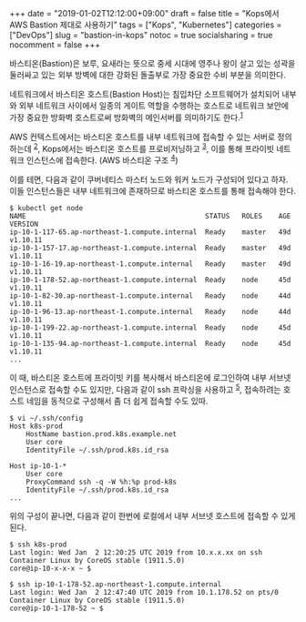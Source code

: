 +++
date          = "2019-01-02T12:12:00+09:00"
draft         = false
title         = "Kops에서 AWS Bastion 제대로 사용하기"
tags          = ["Kops", "Kubernetes"]
categories    = ["DevOps"]
slug          = "bastion-in-kops"
notoc         = true
socialsharing = true
nocomment     = false
+++

바스티온(Bastion)은 보루, 요새라는 뜻으로 중세 시대에 영주나 왕이 살고 있는 성곽을 둘러싸고 있는 외부 방벽에 대한 강화된 돌출부로 가장 중요한 수비 부분을 의미한다. 

네트워크에서 바스티온 호스트(Bastion Host)는 침입차단 소프트웨어가 설치되어 내부와 외부 네트워크 사이에서 일종의 게이트 역할을 수행하는 호스트로 네트워크 보안에 가장 중요한 방화벽 호스트로써 방화벽의 메인서버를 의미하기도 한다.<sup>[1]</sup>

AWS 컨텍스트에서는 바스티온 호스트를 내부 네트워크에 접속할 수 있는 서버로 정의하는데 <sup>[2]</sup>, Kops에서는 바스티온 호스트를 프로비저닝하고 <sup>[3]</sup>, 이를 통해 프라이빗 네트워크 인스턴스에 접속한다. (AWS 바스티온 구조 <sup>[4]</sup>)

이를 테면, 다음과 같이 쿠버네티스 마스터 노드와 워커 노드가 구성되어 있다고 하자. 이들 인스턴스들은 내부 네트워크에 존재하므로 바스티온 호스트를 통해 접속해야 한다. 

```
$ kubectl get node
NAME                                            STATUS   ROLES    AGE   VERSION
ip-10-1-117-65.ap-northeast-1.compute.internal  Ready    master   49d   v1.10.11
ip-10-1-157-17.ap-northeast-1.compute.internal  Ready    master   49d   v1.10.11
ip-10-1-16-19.ap-northeast-1.compute.internal   Ready    master   49d   v1.10.11
ip-10-1-178-52.ap-northeast-1.compute.internal  Ready    node     45d   v1.10.11
ip-10-1-82-30.ap-northeast-1.compute.internal   Ready    node     44d   v1.10.11
ip-10-1-96-13.ap-northeast-1.compute.internal   Ready    node     44d   v1.10.11
ip-10-1-199-22.ap-northeast-1.compute.internal  Ready    node     45d   v1.10.11
ip-10-1-135-94.ap-northeast-1.compute.internal  Ready    node     45d   v1.10.11
...
```

이 때, 바스티온 호스트에 프라이빗 키를 복사해서 바스티온에 로그인하여 내부 서브넷 인스턴스로 접속할 수도 있지만, 다음과 같이 ssh 프락싱을 사용하고 <sup>[5]</sup>, 접속하려는 호스트 네임을 동적으로 구성해서 좀 더 쉽게 접속할 수도 있따.

```
$ vi ~/.ssh/config
Host k8s-prod
	HostName bastion.prod.k8s.example.net
	User core
	IdentityFile ~/.ssh/prod.k8s.id_rsa
	
Host ip-10-1-*
	User core
	ProxyCommand ssh -q -W %h:%p prod-k8s
	IdentityFile ~/.ssh/prod.k8s.id_rsa
...
```

위의 구성이 끝나면, 다음과 같이 한번에 로컬에서 내부 서브넷 호스트에 접속할 수 있게 된다.

```
$ ssh k8s-prod
Last login: Wed Jan  2 12:20:25 UTC 2019 from 10.x.x.xx on ssh
Container Linux by CoreOS stable (1911.5.0)
core@ip-10-x-x-x ~ $

$ ssh ip-10-1-178-52.ap-northeast-1.compute.internal
Last login: Wed Jan  2 12:47:40 UTC 2019 from 10.1.178.52 on pts/0
Container Linux by CoreOS stable (1911.5.0)
core@ip-10-1-178-52 ~ $
``` 

[1]: http://blog.pentasecurity.com/221034903499  
[2]: https://en.wikipedia.org/wiki/Bastion_host
[3]: https://github.com/kubernetes/kops/blob/master/docs/bastion.md
[4]: https://docs.aws.amazon.com/quickstart/latest/linux-bastion/architecture.html
[5]: https://ekartco.com/2017/12/using-aws-bastion-hosts-correctly/